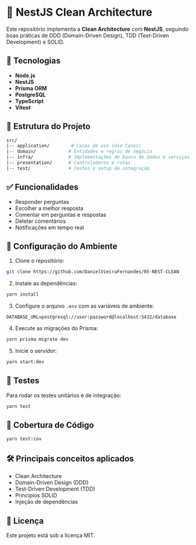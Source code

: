 # 🧼 NestJS Clean Architecture

Este repositório implementa a **Clean Architecture** com **NestJS**, seguindo boas práticas de DDD (Domain-Driven Design), TDD (Test-Driven Development) e SOLID.

## 🚀 Tecnologias

- **Node.js**
- **NestJS**
- **Prisma ORM**
- **PostgreSQL**
- **TypeScript**
- **Vitest**

## 📂 Estrutura do Projeto

```bash
src/
|-- application/        # Casos de uso (Use Cases)
|-- domain/            # Entidades e regras de negócio
|-- infra/             # Implementações de banco de dados e serviços
|-- presentation/      # Controladores e rotas
|-- test/              # Testes e setup de integração
```

## ✅ Funcionalidades

- Responder perguntas
- Escolher a melhor resposta
- Comentar em perguntas e respostas
- Deletar comentários
- Notificações em tempo real

## 🔧 Configuração do Ambiente

1. Clone o repositório:

```bash
git clone https://github.com/DanielVieiraFernandes/05-NEST-CLEAN
```

2. Instale as dependências:

```bash
yarn install
```

3. Configure o arquivo `.env` com as variáveis de ambiente:

```env
DATABASE_URL=postgresql://user:password@localhost:5432/database
```

4. Execute as migrações do Prisma:

```bash
yarn prisma migrate dev
```

5. Inicie o servidor:

```bash
yarn start:dev
```

## 🧪 Testes

Para rodar os testes unitários e de integração:

```bash
yarn test
```

## 🎯 Cobertura de Código

```bash
yarn test:cov
```

## 🛠️ Principais conceitos aplicados

- Clean Architecture
- Domain-Driven Design (DDD)
- Test-Driven Development (TDD)
- Princípios SOLID
- Injeção de dependências

## 📜 Licença

Este projeto está sob a licença MIT.

```


